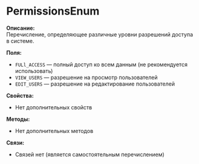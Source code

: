 # PermissionsEnum

**Описание:**  
Перечисление, определяющее различные уровни разрешений доступа в системе.

**Поля:**
- `FULl_ACCESS` — полный доступ ко всем данным (не рекомендуется использовать)
- `VIEW_USERS` — разрешение на просмотр пользователей
- `EDIT_USERS` — разрешение на редактирование пользователей

**Свойства:**
- Нет дополнительных свойств

**Методы:**
- Нет дополнительных методов

**Связи:**
- Связей нет (является самостоятельным перечислением)